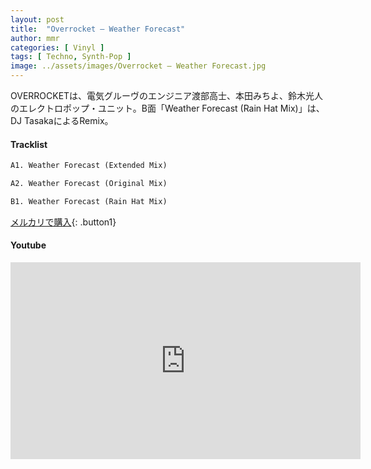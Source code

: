 ```yaml
---
layout: post
title:  "Overrocket – Weather Forecast"
author: mmr
categories: [ Vinyl ]
tags: [ Techno, Synth-Pop ]
image: ../assets/images/Overrocket – Weather Forecast.jpg
---
```


OVERROCKETは、電気グルーヴのエンジニア渡部高士、本田みちよ、鈴木光人のエレクトロポップ・ユニット。B面「Weather Forecast (Rain Hat Mix)」は、DJ TasakaによるRemix。

#### Tracklist
```md
A1. Weather Forecast (Extended Mix)

A2. Weather Forecast (Original Mix)

B1. Weather Forecast (Rain Hat Mix)
```

[メルカリで購入](https://jp.mercari.com/item/m66003495421?afid=6142608987){: .button1}

#### Youtube
<iframe width="560" height="315" src="https://www.youtube.com/embed/fQkvOezzJk8?si=kQdYFi8nqFnf2uYT" title="YouTube video player" frameborder="0" allow="accelerometer; autoplay; clipboard-write; encrypted-media; gyroscope; picture-in-picture; web-share" referrerpolicy="strict-origin-when-cross-origin" allowfullscreen></iframe>
